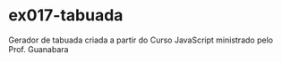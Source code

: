 # ex017-tabuada
 Gerador de tabuada criada a partir do Curso JavaScript ministrado pelo Prof. Guanabara
